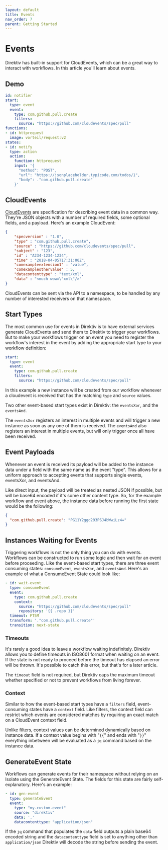 ```yaml
---
layout: default
title: Events
nav_order: 7
parent: Getting Started
---
```

# Events

Direktiv has built-in support for CloudEvents, which can be a great way to interact with workflows. In this article you'll learn about events.

## Demo

```yaml
id: notifier
start:
  type: event
  event:
    type: com.github.pull.create
    filters:
      source: "https://github.com/cloudevents/spec/pull"
functions:
- id: httprequest
  image: vorteil/request:v2
states:
- id: notify
  type: action
  action:
    function: httprequest
    input: '{
      "method": "POST",
      "url": "https://jsonplaceholder.typicode.com/todos/1",
      "body": ."com.github.pull.create"
    }'
```

## CloudEvents

[CloudEvents](https://cloudevents.io/) are specification for describing event data in a common way. They're JSON objects with a number of required fields, some optional fields, and a payload. Here's an example CloudEvent:

```json
{
    "specversion" : "1.0",
    "type" : "com.github.pull.create",
    "source" : "https://github.com/cloudevents/spec/pull",
    "subject" : "123",
    "id" : "A234-1234-1234",
    "time" : "2018-04-05T17:31:00Z",
    "comexampleextension1" : "value",
    "comexampleothervalue" : 5,
    "datacontenttype" : "text/xml",
    "data" : "<much wow=\"xml\"/>"
}
```

CloudEvents can be sent via the API to a namespace, to be handled by any number of interested receivers on that namespace.

## Start Types

The most common use for events in Direktiv is to have external services generate CloudEvents and send them to Direktiv to trigger your workflows. But to make your workflows trigger on an event you need to register the workflow's interest in the event by adding the appropriate start type to your workflow definition:

```yaml
start:
  type: event
  event:
    type: com.github.pull.create
    filters:
      source: "https://github.com/cloudevents/spec/pull"
```

In this example a new instance will be created from our workflow whenever a cloudevent is received that has the matching `type` and `source` values.

Two other event-based start types exist in Direktiv: the `eventsXor`, and the `eventsAnd`.

The `eventsXor` registers an interest in multiple events and will trigger a new instance as soon as any one of them is received. The `eventsAnd` also registers an interest in multiple events, but will only trigger once all have been received.

## Event Payloads

Whenever an event is received its payload will be added to the instance data under a field with the same name as the event "type". This allows for a uniform approach to accepting events that supports single events, eventsXor, and eventsAnd.

Like direct input, the payload will be treated as nested JSON if possible, but will be base64 encoded if it's some other content type. So, for the example workflow and event above, the instance data before running the first state would be the following:

```json
{
  "com.github.pull.create": "PG11Y2ggd293PSJ4bWwiLz4="
}
```

## Instances Waiting for Events

Triggering workflows is not the only thing you can do with events. Workflows can be constructed to run some logic and then wait for an event before proceeding. Like the event-based start types, there are three event consuming states: `consumeEvent`, `eventsXor`, and `eventsAnd`. Here's an example of what a ConsumeEvent State could look like:

```yaml
- id: wait-event
  type: consumeEvent
  event:
    type: com.github.pull.create
    context:
      source: "https://github.com/cloudevents/spec/pull"
      repository: '{{ .repo }}'
  timeout: PT5M
  transform: '."com.github.pull.create"'
  transition: next-state
```

### Timeouts

It's rarely a good idea to leave a workflow waiting indefinitely. Direktiv allows you to define timeouts in ISO8601 format when waiting on an event. If the state is not ready to proceed before the timeout has elapsed an error will be thrown. It's possible to catch this error, but that's for a later article.

The `timeout` field is not required, but Direktiv caps the maximum timeout whether specified or not to prevent workflows from living forever.

### Context

Similar to how the event-based start types have a `filters` field, event-consuming states have a `context` field. Like filters, the context field can restrict which events are considered matches by requiring an exact match on a CloudEvent context field.

Unlike filters, context values can be determined dynamically based on instance data. If a context value begins with "`{{`" and ends with "`}}`" everything inbetween will be evaluated as a `jq` command based on the instance data.

## GenerateEvent State

Workflows can generate events for their namespace without relying on an Isolate using the GenerateEvent State. The fields for this state are fairly self-explanatory. Here's an example:

```yaml
- id: gen-event
  type: generateEvent
  event:
    type: "my.custom.event"
    source: "direktiv"
    data: '.'
    datacontenttype: "application/json"
```

If the `jq` command that populates the `data` field outputs a plain base64 encoded string and the `datacontenttype` field is set to anything other than `application/json` Direktiv will decode the string before sending the event.
